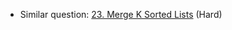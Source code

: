 -   Similar question: [23. Merge K Sorted Lists](https://leetcode.com/problems/merge-k-sorted-lists/) (Hard)
